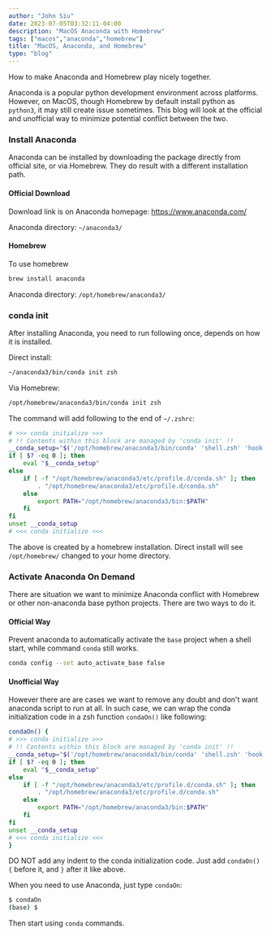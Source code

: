 ```yaml
---
author: "John Siu"
date: 2023-07-05T03:32:11-04:00
description: "MacOS Anaconda with Homebrew"
tags: ["macos","anaconda","homebrew"]
title: "MacOS, Anaconda, and Homebrew"
type: "blog"
---
```

How to make Anaconda and Homebrew play nicely together.
<!--more-->

Anaconda is a popular python development environment across platforms. However, on MacOS, though Homebrew by default install python as `python3`, it may still create issue sometimes. This blog will look at the official and unofficial way to minimize potential conflict between the two.

### Install Anaconda

Anaconda can be installed by downloading the package directly from official site, or via Homebrew. They do result with a different installation path.

#### Official Download

Download link is on Anaconda homepage: https://www.anaconda.com/

Anaconda directory: `~/anaconda3/`

#### Homebrew

To use homebrew

```sh
brew install anaconda
```

Anaconda directory: `/opt/homebrew/anaconda3/`

### conda init

After installing Anaconda, you need to run following once, depends on how it is installed.

Direct install:
```sh
~/anaconda3/bin/conda init zsh
```

Via Homebrew:
```sh
/opt/homebrew/anaconda3/bin/conda init zsh
```

The command will add following to the end of `~/.zshrc`:

```sh
# >>> conda initialize >>>
# !! Contents within this block are managed by 'conda init' !!
__conda_setup="$('/opt/homebrew/anaconda3/bin/conda' 'shell.zsh' 'hook' 2> /dev/null)"
if [ $? -eq 0 ]; then
    eval "$__conda_setup"
else
    if [ -f "/opt/homebrew/anaconda3/etc/profile.d/conda.sh" ]; then
        . "/opt/homebrew/anaconda3/etc/profile.d/conda.sh"
    else
        export PATH="/opt/homebrew/anaconda3/bin:$PATH"
    fi
fi
unset __conda_setup
# <<< conda initialize <<<
```

The above is created by a homebrew installation. Direct install will see `/opt/homebrew/` changed to your home directory.

### Activate Anaconda On Demand

There are situation we want to minimize Anaconda conflict with Homebrew or other non-anaconda base python projects. There are two ways to do it.

#### Official Way

Prevent anaconda to automatically activate the `base` project when a shell start, while command `conda` still works.

```sh
conda config --set auto_activate_base false
```

#### Unofficial Way

However there are are cases we want to remove any doubt and don't want anaconda script to run at all. In such case, we can wrap the conda initialization code in a zsh function `condaOn()` like following:

```sh
condaOn() {
# >>> conda initialize >>>
# !! Contents within this block are managed by 'conda init' !!
__conda_setup="$('/opt/homebrew/anaconda3/bin/conda' 'shell.zsh' 'hook' 2> /dev/null)"
if [ $? -eq 0 ]; then
    eval "$__conda_setup"
else
    if [ -f "/opt/homebrew/anaconda3/etc/profile.d/conda.sh" ]; then
        . "/opt/homebrew/anaconda3/etc/profile.d/conda.sh"
    else
        export PATH="/opt/homebrew/anaconda3/bin:$PATH"
    fi
fi
unset __conda_setup
# <<< conda initialize <<<
}
```

DO NOT add any indent to the conda initialization code. Just add `condaOn() {` before it, and `}` after it like above.

When you need to use Anaconda, just type `condaOn`:

```sh
$ condaOn
(base) $
```

Then start using `conda` commands.